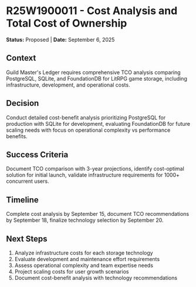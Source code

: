 # **R25W1900011 - Cost Analysis and Total Cost of Ownership**

**Status:** Proposed | **Date:** September 6, 2025

## **Context**

Guild Master's Ledger requires comprehensive TCO analysis comparing PostgreSQL, SQLite, and FoundationDB for LitRPG game storage, including infrastructure, development, and operational costs.

## **Decision**

Conduct detailed cost-benefit analysis prioritizing PostgreSQL for production with SQLite for development, evaluating FoundationDB for future scaling needs with focus on operational complexity vs performance benefits.

## **Success Criteria**

Document TCO comparison with 3-year projections, identify cost-optimal solution for initial launch, validate infrastructure requirements for 1000+ concurrent users.

## **Timeline**

Complete cost analysis by September 15, document TCO recommendations by September 18, finalize technology selection by September 20.

## **Next Steps**

1. Analyze infrastructure costs for each storage technology
2. Evaluate development and maintenance effort requirements
3. Assess operational complexity and team expertise needs
4. Project scaling costs for user growth scenarios
5. Document cost-benefit analysis with technology recommendations
